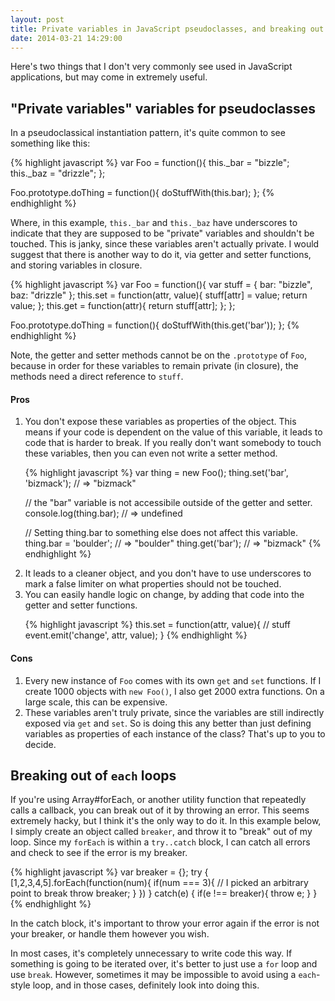 ```yaml
---
layout: post
title: Private variables in JavaScript pseudoclasses, and breaking out of `each` loops
date: 2014-03-21 14:29:00
---
```


Here's two things that I don't very commonly see used in JavaScript applications, but may come in extremely useful.

## "Private variables" variables for pseudoclasses

In a pseudoclassical instantiation pattern, it's quite common to see something like this:

{% highlight javascript %}
var Foo = function(){
  this._bar = "bizzle";
  this._baz = "drizzle";
};

Foo.prototype.doThing = function(){
  doStuffWith(this.bar);
};
{% endhighlight %}

Where, in this example, `this._bar` and `this._baz` have underscores to indicate that they are supposed to be "private" variables and shouldn't be touched. This is janky, since these variables aren't actually private. I would suggest that there is another way to do it, via getter and setter functions, and storing variables in closure.

{% highlight javascript %}
var Foo = function(){
  var stuff = {
    bar: "bizzle",
    baz: "drizzle"
  };
  this.set = function(attr, value){
    stuff[attr] = value;
    return value;
  };
  this.get = function(attr){
    return stuff[attr];
  };
};

Foo.prototype.doThing = function(){
  doStuffWith(this.get('bar'));
};
{% endhighlight %}

Note, the getter and setter methods cannot be on the `.prototype` of `Foo`, because in order for these variables to remain private (in closure), the methods need a direct reference to `stuff`. 
#### Pros

<ol>
  <li>
You don't expose these variables as properties of the object. This means if your code is dependent on the value of this variable, it leads to code that is harder to break. If you really don't want somebody to touch these variables, then you can even not write a setter method.

{% highlight javascript %}
var thing = new Foo();
thing.set('bar', 'bizmack');
// => "bizmack"

// the "bar" variable is not accessibile outside of the getter and setter.
console.log(thing.bar);
// => undefined

// Setting thing.bar to something else does not affect this variable.
thing.bar = 'boulder';
// => "boulder"
thing.get('bar');
// => "bizmack"
{% endhighlight %}
  </li>
  <li>
It leads to a cleaner object, and you don't have to use underscores to mark a false limiter on what properties should not be touched.
  </li>
  <li>
You can easily handle logic on change, by adding that code into the getter and setter functions.

{% highlight javascript %}
this.set = function(attr, value){
  // stuff
  event.emit('change', attr, value);
}
{% endhighlight %}
  </li>
</ol>


#### Cons

1. Every new instance of `Foo` comes with its own `get` and `set` functions. If I create 1000 objects with `new Foo()`, I also get 2000 extra functions. On a large scale, this can be expensive.
2. These variables aren't truly private, since the variables are still indirectly exposed via `get` and `set`.
So is doing this any better than just defining variables as properties of each instance of the class? That's up to you to decide.


## Breaking out of `each` loops

If you're using Array#forEach, or another utility function that repeatedly calls a callback, you can break out of it by throwing an error. This seems extremely hacky, but I think it's the only way to do it. In this example below, I simply create an object called `breaker`, and throw it to "break" out of my loop. Since my `forEach` is within a `try..catch` block, I can catch all errors and check to see if the error is my breaker.

{% highlight javascript %}
var breaker = {};
try {
  [1,2,3,4,5].forEach(function(num){
    if(num === 3){    // I picked an arbitrary point to break
      throw breaker;
    }
  })
} catch(e) {
  if(e !== breaker){
    throw e;
  }
}
{% endhighlight %}

In the catch block, it's important to throw your error again if the error is not your breaker, or handle them however you wish.

In most cases, it's completely unnecessary to write code this way. If something is going to be iterated over, it's better to just use a `for` loop and use `break`. However, sometimes it may be impossible to avoid using a `each`-style loop, and in those cases, definitely look into doing this.